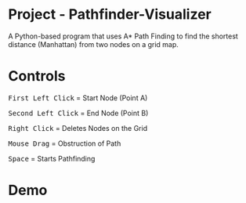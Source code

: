# Project - Pathfinder-Visualizer

A Python-based program that uses A* Path Finding to find the shortest distance (Manhattan) from two nodes on a grid map. 

# Controls

<kbd>First Left Click</kbd> = Start Node (Point A)

<kbd>Second Left Click</kbd> = End Node (Point B)

<kbd>Right Click</kbd> = Deletes Nodes on the Grid

<kbd>Mouse Drag</kbd> = Obstruction of Path

<kbd>Space</kbd> = Starts Pathfinding

# Demo


